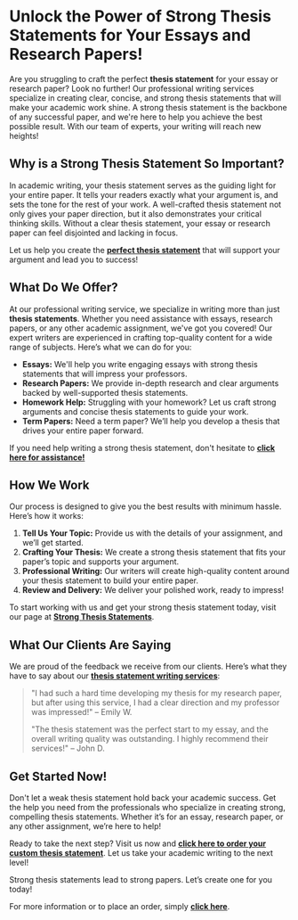 # Unlock the Power of Strong Thesis Statements for Your Essays and Research Papers!

Are you struggling to craft the perfect **thesis statement** for your essay or research paper? Look no further! Our professional writing services specialize in creating clear, concise, and strong thesis statements that will make your academic work shine. A strong thesis statement is the backbone of any successful paper, and we're here to help you achieve the best possible result. With our team of experts, your writing will reach new heights!

## Why is a Strong Thesis Statement So Important?

In academic writing, your thesis statement serves as the guiding light for your entire paper. It tells your readers exactly what your argument is, and sets the tone for the rest of your work. A well-crafted thesis statement not only gives your paper direction, but it also demonstrates your critical thinking skills. Without a clear thesis statement, your essay or research paper can feel disjointed and lacking in focus.

Let us help you create the [**perfect thesis statement**](https://tinyurl.com/topessay?keyword=strong+thesis+statements) that will support your argument and lead you to success!

## What Do We Offer?

At our professional writing service, we specialize in writing more than just **thesis statements**. Whether you need assistance with essays, research papers, or any other academic assignment, we've got you covered! Our expert writers are experienced in crafting top-quality content for a wide range of subjects. Here’s what we can do for you:

- **Essays:** We'll help you write engaging essays with strong thesis statements that will impress your professors.
- **Research Papers:** We provide in-depth research and clear arguments backed by well-supported thesis statements.
- **Homework Help:** Struggling with your homework? Let us craft strong arguments and concise thesis statements to guide your work.
- **Term Papers:** Need a term paper? We’ll help you develop a thesis that drives your entire paper forward.

If you need help writing a strong thesis statement, don't hesitate to [**click here for assistance!**](https://tinyurl.com/topessay?keyword=strong+thesis+statements)

## How We Work

Our process is designed to give you the best results with minimum hassle. Here’s how it works:

1. **Tell Us Your Topic:** Provide us with the details of your assignment, and we’ll get started.
2. **Crafting Your Thesis:** We create a strong thesis statement that fits your paper’s topic and supports your argument.
3. **Professional Writing:** Our writers will create high-quality content around your thesis statement to build your entire paper.
4. **Review and Delivery:** We deliver your polished work, ready to impress!

To start working with us and get your strong thesis statement today, visit our page at [**Strong Thesis Statements**](https://tinyurl.com/topessay?keyword=strong+thesis+statements).

## What Our Clients Are Saying

We are proud of the feedback we receive from our clients. Here’s what they have to say about our [**thesis statement writing services**](https://tinyurl.com/topessay?keyword=strong+thesis+statements):

> "I had such a hard time developing my thesis for my research paper, but after using this service, I had a clear direction and my professor was impressed!" – Emily W.
> 
> "The thesis statement was the perfect start to my essay, and the overall writing quality was outstanding. I highly recommend their services!" – John D.

## Get Started Now!

Don't let a weak thesis statement hold back your academic success. Get the help you need from the professionals who specialize in creating strong, compelling thesis statements. Whether it’s for an essay, research paper, or any other assignment, we’re here to help!

Ready to take the next step? Visit us now and [**click here to order your custom thesis statement**](https://tinyurl.com/topessay?keyword=strong+thesis+statements). Let us take your academic writing to the next level!

Strong thesis statements lead to strong papers. Let’s create one for you today!

For more information or to place an order, simply [**click here**](https://tinyurl.com/topessay?keyword=strong+thesis+statements).
